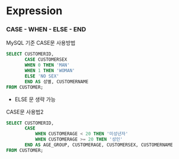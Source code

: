 
# Expression

### CASE - WHEN - ELSE - END

MySQL 기준 CASE문 사용방법 
```sql
SELECT CUSTOMERID, 
	   CASE CUSTOMERSEX
       WHEN 0 THEN 'MAN'
       WHEN 1 THEN 'WOMAN'
       ELSE 'NO SEX'
       END AS 성별, CUSTOMERNAME 
FROM CUSTOMER;
```
- ELSE 문 생략 가능 

CASE문 사용법2
```sql
SELECT CUSTOMERID,
	   CASE 
		   WHEN CUSTOMERAGE < 20 THEN '미성년자'
		   WHEN CUSTOMERAGE >= 20 THEN '성인'
       END AS AGE_GROUP, CUSTOMERAGE, CUSTOMERSEX, CUSTOMERNAME
FROM CUSTOMER;
```

